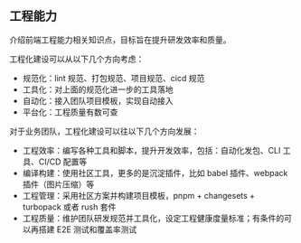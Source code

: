 ## 工程能力

介绍前端工程能力相关知识点，目标旨在提升研发效率和质量。

工程化建设可以从以下几个方向考虑：
- 规范化：lint 规范、打包规范、项目规范、cicd 规范
- 工具化：对上面的规范化进一步的工具落地
- 自动化：接入团队项目模板，实现自动接入
- 平台化：工程质量有数可查

对于业务团队，工程化建设可以往以下几个方向发展：
- 工程效率：编写各种工具和脚本，提升开发效率，包括：自动化发包、CLI 工具、CI/CD 配置等
- 编译构建：使用社区工具，更多的是沉淀插件，比如 babel 插件、webpack 插件（图片压缩）等
- 工程管理：采用社区方案并构建项目模板，pnpm + changesets + turbopack 或者 rush 套件
- 工程质量：维护团队研发规范并工具化，设定工程健康度量标准；有条件的可以再搭建 E2E 测试和覆盖率测试